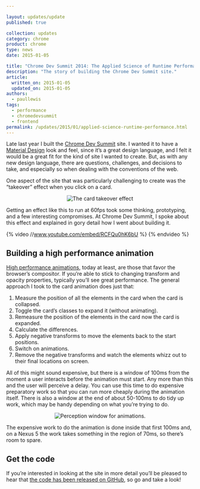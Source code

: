 ```yaml
---

layout: updates/update
published: true

collection: updates
category: chrome
product: chrome
type: news
date: 2015-01-05

title: "Chrome Dev Summit 2014: The Applied Science of Runtime Performance"
description: "The story of building the Chrome Dev Summit site."
article:
  written_on: 2015-01-05
  updated_on: 2015-01-05
authors:
  - paullewis
tags:
  - performance
  - chromedevsummit
  - frontend
permalink: /updates/2015/01/applied-science-runtime-performance.html
---
```


Late last year I built the [Chrome Dev Summit](https://developer.chrome.com/devsummit/) site. I wanted it to have a [Material Design](http://www.google.com/design/spec/) look and feel, since it’s a great design language, and I felt it would be a great fit for the kind of site I wanted to create. But, as with any new design language, there are questions, challenges, and decisions to take, and especially so when dealing with the conventions of the web.

One aspect of the site that was particularly challenging to create was the  “takeover” effect when you click on a card.

<p style="text-align: center;">
  <img src="{{site.baseurl}}/updates/images/2015-05-01/takeover.gif" alt="The card takeover effect" />
</p>

Getting an effect like this to run at 60fps took some thinking, prototyping, and a few interesting compromises. At Chrome Dev Summit, I spoke about this effect and explained in gory detail how I went about building it.


{% video //www.youtube.com/embed/RCFQu0hK6bU %} {% endvideo %}


## Building a high performance animation

[High performance animations](http://www.html5rocks.com/en/tutorials/speed/high-performance-animations/), today at least, are those that favor the browser’s compositor. If you’re able to stick to changing transform and opacity properties, typically you’ll see great performance. The general approach I took to the card animation does just that:

1. Measure the position of all the elements in the card when the card is collapsed.
1. Toggle the card’s classes to expand it (without animating).
1. Remeasure the position of the elements in the card now the card is expanded.
1. Calculate the differences.
1. Apply negative transforms to move the elements back to the start positions.
1. Switch on animations.
1. Remove the negative transforms and watch the elements whizz out to their final locations on screen.

All of this might sound expensive, but there is a window of 100ms from the moment a user interacts before the animation must start. Any more than this and the user will perceive a delay. You can use this time to do expensive preparatory work so that you can run more cheaply during the animation itself. There is also a window at the end of about 50-100ms to do tidy up work, which may be handy depending on what you’re trying to do.

<p style="text-align: center;">
  <img src="{{site.baseurl}}/updates/images/2015-05-01/100ms-vs-60fps.png" alt="Perception window for animations." />
</p>

The expensive work to do the animation is done inside that first 100ms and, on a Nexus 5 the work takes something in the region of 70ms, so there’s room to spare.

## Get the code

If you’re interested in looking at the site in more detail you’ll be pleased to hear that [the code has been released on GitHub](https://github.com/GoogleChrome/devsummit), so go and take a look!

